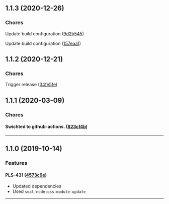 ## 1.1.3 (2020-12-26)

### Chores


Update build configuration ([9d2b545](https://github.com/sealsystems/node-stream-assembler/commit/9d2b545))

Update build configuration ([157eaa1](https://github.com/sealsystems/node-stream-assembler/commit/157eaa1))

## 1.1.2 (2020-12-21)

### Chores


Trigger release ([34fe5fe](https://github.com/sealsystems/node-stream-assembler/commit/34fe5fe))

## 1.1.1 (2020-03-09)

### Chores


#### Swichted to github-actions. ([823cf4b](https://github.com/sealsystems/node-stream-assembler/commit/823cf4b))



---

## 1.1.0 (2019-10-14)

### Features


#### PLS-431 ([4573c9e](https://github.com/sealsystems/node-stream-assembler/commit/4573c9e))

- Updated dependencies
 - Used `seal-node:oss-module-update`


---

